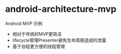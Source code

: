 # android-architecture-mvp

Android MVP 示例  
- 相对于传统的MVP更简洁  
- lifecycle管理Presenter避免生命周期造成的泄露
- 基于协程更方便的线程管理



